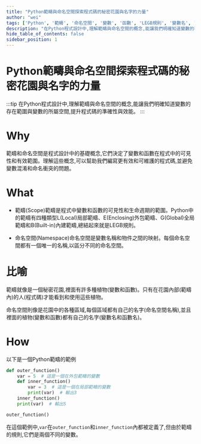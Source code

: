 ```yaml
---
title: "Python範疇與命名空間探索程式碼的秘密花園與名字的力量"
author: "wei"
tags: ['Python', '範疇', '命名空間', '變數', '函數', 'LEGB規則', '變數名', '函數名']
description: "在Python程式設計中,理解範疇與命名空間的概念,能讓我們明確知道變數的存在範圍與變數的所屬空間,提升程式碼的準確性與效能。"
hide_table_of_contents: false
sidebar_position: 1
---
```


# Python範疇與命名空間探索程式碼的秘密花園與名字的力量

:::tip
在Python程式設計中,理解範疇與命名空間的概念,能讓我們明確知道變數的存在範圍與變數的所屬空間,提升程式碼的準確性與效能。
:::

# Why

範疇和命名空間是程式設計中的基礎概念,它們決定了變數和函數在程式中的可見性和有效範圍。理解這些概念,可以幫助我們編寫更有效和可維護的程式碼,並避免變數混淆和命名衝突的問題。

# What

- 範疇(Scope)範疇是程式中變數和函數的可見性和生命週期的範圍。Python中的範疇有四種類型L(Local)局部範疇、E(Enclosing)外包範疇、G(Global)全局範疇和B(Built-in)內建範疇,總結起來就是LEGB規則。

- 命名空間(Namespace)命名空間是變數名稱和物件之間的映射。每個命名空間都有一個唯一的名稱,以區分不同的命名空間。

# 比喻

範疇就像是一個秘密花園,裡面有許多種植物(變數和函數)。只有在花園內部(範疇內)的人(程式碼)才能看到和使用這些植物。

命名空間則像是花園中的各種區域,每個區域都有自己的名字(命名空間名稱),並且裡面的植物(變數和函數)都有自己的名字(變數名和函數名)。

# How

以下是一個Python範疇的範例

```python
def outer_function()
    var = 5  # 這是一個在外包範疇的變數
    def inner_function()
        var = 3  # 這是一個在局部範疇的變數
        print(var)  # 輸出3
    inner_function()
    print(var)  # 輸出5

outer_function()
```

在這個範例中,`var`在`outer_function`和`inner_function`內都被定義了,但由於範疇的規則,它們是兩個不同的變數。

